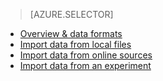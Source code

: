 > [AZURE.SELECTOR]
- [Overview & data formats](../articles/machine-learning/machine-learning-import-data.md)
- [Import data from local files](../articles/machine-learning/machine-learning-import-data-from-local-file.md)
- [Import data from online sources](../articles/machine-learning/machine-learning-import-data-from-online-sources.md)
- [Import data from an experiment](../articles/machine-learning/machine-learning-import-data-from-an-experiment.md)

<!---HONumber=Oct15_HO2-->
